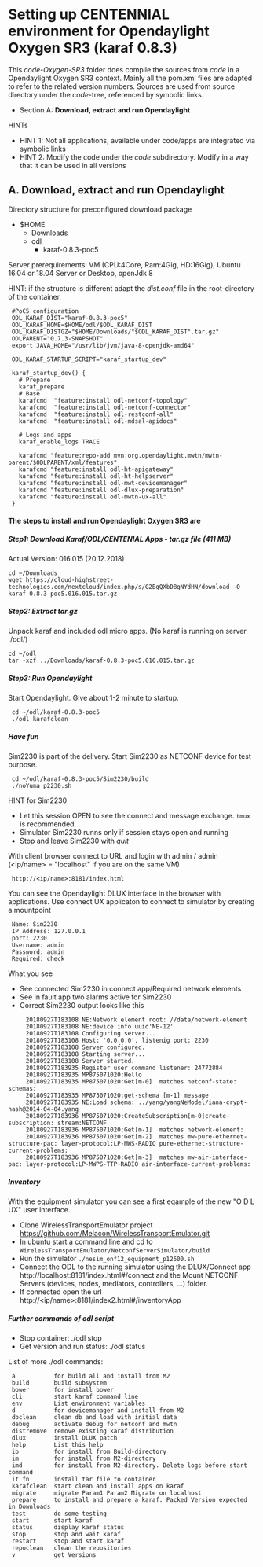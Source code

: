 # Setting up CENTENNIAL environment for Opendaylight Oxygen SR3 (karaf 0.8.3)

This *code-Oxygen-SR3* folder does compile the sources from *code* in a Opendaylight Oxygen SR3 context.
Mainly all the pom.xml files are adapted to refer to the related version numbers.
Sources are used from source directory under the *code*-tree, referenced by symbolic links.

  * Section A: **Download, extract and run Opendaylight**

HINTs

  - HINT 1: Not all applications, available under code/apps are integrated via symbolic links
  - HINT 2: Modify the code under the *code* subdirectory. Modify in a way that it can be used in all versions

## A. Download, extract and run Opendaylight

Directory structure for preconfigured download package

  - $HOME
    - Downloads
    - odl
      - karaf-0.8.3-poc5

Server prerequirements: VM (CPU:4Core, Ram:4Gig, HD:16Gig), Ubuntu 16.04 or 18.04 Server or Desktop, openJdk 8

HINT: if the structure is different adapt the *dist.conf* file in the root-directory of the container.

     #PoC5 configuration
     ODL_KARAF_DIST="karaf-0.8.3-poc5"
     ODL_KARAF_HOME=$HOME/odl/$ODL_KARAF_DIST
     ODL_KARAF_DISTGZ="$HOME/Downloads/"$ODL_KARAF_DIST".tar.gz"
     ODLPARENT="0.7.3-SNAPSHOT"
     export JAVA_HOME="/usr/lib/jvm/java-8-openjdk-amd64"

     ODL_KARAF_STARTUP_SCRIPT="karaf_startup_dev"

     karaf_startup_dev() {
       # Prepare
       karaf_prepare
       # Base
       karafcmd  "feature:install odl-netconf-topology"
       karafcmd  "feature:install odl-netconf-connector"
       karafcmd  "feature:install odl-restconf-all"
       karafcmd  "feature:install odl-mdsal-apidocs"

       # Logs and apps
       karaf_enable_logs TRACE

       karafcmd "feature:repo-add mvn:org.opendaylight.mwtn/mwtn-parent/$ODLPARENT/xml/features"
       karafcmd "feature:install odl-ht-apigateway"
       karafcmd "feature:install odl-ht-helpserver"
       karafcmd "feature:install odl-mwt-devicemanager"
       karafcmd "feature:install odl-dlux-preparation"
       karafcmd "feature:install odl-mwtn-ux-all"
     }


#### The steps to install and run Opendaylight Oxygen SR3 are

##### Step1: Download Karaf/ODL/CENTENIAL Apps - tar.gz file (411 MB)

Actual Version: 016.015 (20.12.2018)


	cd ~/Downloads
    wget https://cloud-highstreet-technologies.com/nextcloud/index.php/s/G2BgQXbD8gNYdHN/download -O karaf-0.8.3-poc5.016.015.tar.gz

##### Step2: Extract tar.gz

Unpack karaf and included odl micro apps. (No karaf is running on server ./odl/)

    cd ~/odl
    tar -xzf ../Downloads/karaf-0.8.3-poc5.016.015.tar.gz

##### Step3: Run Opendaylight

Start Opendaylight. Give about 1-2 minute to startup.

     cd ~/odl/karaf-0.8.3-poc5
     ./odl karafclean


##### Have fun

Sim2230 is part of the delivery. Start Sim2230 as NETCONF device for test purpose.

     cd ~/odl/karaf-0.8.3-poc5/Sim2230/build
     ./noYuma_p2230.sh

HINT for Sim2230
  * Let this session OPEN to see the connect and message exchange. ```tmux``` is recommended.
  * Simulator Sim2230 runns only if session stays open and running
  * Stop and leave Sim2230 with *quit<enter>*

With client browser connect to URL and login with admin / admin (<ip/name> = "localhost" if you are on the same VM)

     http://<ip/name>:8181/index.html

You can see the Opendaylight DLUX interface in the browser with applications.
Use connect UX applicaton to connect to simulator by creating a mountpoint

     Name: Sim2230
     IP Address: 127.0.0.1
     port: 2230
     Username: admin
     Password: admin
     Required: check

What you see

  - See connected Sim2230 in connect app/Required network elements
  - See in fault app two alarms active for Sim2230
  - Correct Sim2230 output looks like this

```
     20180927T183108 NE:Network element root: //data/network-element
     20180927T183108 NE:device info uuid'NE-12'
     20180927T183108 Configuring server...
     20180927T183108 Host: '0.0.0.0', listenig port: 2230
     20180927T183108 Server configured.
     20180927T183108 Starting server...
     20180927T183108 Server started.
     20180927T183935 Register user command listener: 24772884
     20180927T183935 MP875071020:Hello
     20180927T183935 MP875071020:Get[m-0]  matches netconf-state: schemas:
     20180927T183935 MP875071020:get-schema [m-1] message
     20180927T183935 NE:Load schema: ../yang/yangNeModel/iana-crypt-hash@2014-04-04.yang
     20180927T183936 MP875071020:CreateSubscription[m-0]create-subscription: stream:NETCONF
     20180927T183936 MP875071020:Get[m-1]  matches network-element:
     20180927T183936 MP875071020:Get[m-2]  matches mw-pure-ethernet-structure-pac: layer-protocol:LP-MWS-RADIO pure-ethernet-structure-current-problems:
     20180927T183936 MP875071020:Get[m-3]  matches mw-air-interface-pac: layer-protocol:LP-MWPS-TTP-RADIO air-interface-current-problems:
```
##### Inventory

With the equipment simulator you can see a first eqample of the new "O D L UX" user interface.

  * Clone WirelessTransportEmulator project https://github.com/Melacon/WirelessTransportEmulator.git
  * In ubuntu start a command line and cd to ```WirelessTransportEmulator/NetconfServerSimulator/build```
  * Run the simulator ```./nesim_onf12_equipment_p12600.sh```
  * Connect the ODL to the running simulator using the DLUX/Connect app http://localhost:8181/index.html#/connect and the Mount NETCONF Servers (devices, nodes, mediators, controllers, ...) folder.
  * If connected open the url http://<ip/name>:8181/index2.html#/inventoryApp


##### Further commands of odl script

  * Stop container: ./odl stop
  * Get version and run status: ./odl status

List of more ./odl commands:
```
 a           for build all and install from M2
 build       build subsystem
 bower       for install bower
 cli         start karaf command line
 env         List environment variables
 d           for devicemanager and install from M2
 dbclean     clean db and load with initial data
 debug       activate debug for netconf and mwtn
 distremove  remove existing karaf distribution
 dlux        install DLUX patch
 help        List this help
 ib          for install from Build-directory
 im          for install from M2-directory
 imd         for install from M2-directory. Delete logs before start command
 it fn       install tar file to container
 karafclean  start clean and install apps on karaf
 migrate     migrate Param1 Param2 Migrate on localhost
 prepare     to install and prepare a karaf. Packed Version expected in Downloads
 test        do some testing
 start       start karaf
 status      display karaf status
 stop        stop and wait karaf
 restart     stop and start karaf
 repoclean   clean the repositories
 v           get Versions
```
